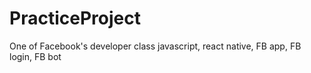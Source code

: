# PracticeProject

One of Facebook's developer class javascript, react native,
FB app, FB login, FB bot
